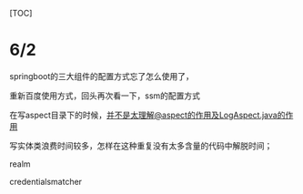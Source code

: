 [TOC]

# 6/2

springboot的三大组件的配置方式忘了怎么使用了，

重新百度使用方式，回头再次看一下，ssm的配置方式



在写aspect目录下的时候，并不是太理解@aspect的作用及LogAspect.java的作用



写实体类浪费时间较多，怎样在这种重复没有太多含量的代码中解脱时间；



realm

credentialsmatcher